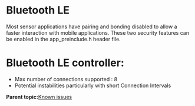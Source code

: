 # Bluetooth LE 

Most sensor applications have pairing and bonding disabled to allow a faster interaction with mobile applications. These two security features can be enabled in the app\_preinclude.h header file.

#   Bluetooth LE controller:

-   Max number of connections supported : 8 
-   Potential instabilities particularly with short Connection Intervals 

**Parent topic:**[Known issues](../topics/known_issues.md)

